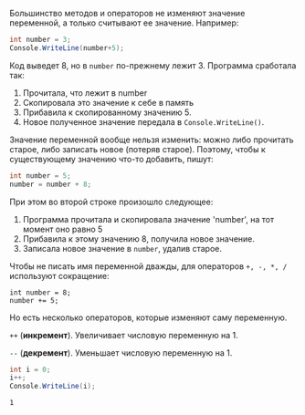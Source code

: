 Большинство методов и операторов не изменяют значение переменной, а только считывают ее значение. Например:
```csharp
int number = 3;
Console.WriteLine(number+5); 
```
Код выведет 8, но в `number` по-прежнему лежит 3. Программа сработала так:
1. Прочитала, что лежит в number
1. Скопировала это значение к себе в память
1. Прибавила к скопированному значению 5.
1. Новое полученное значение передала в `Console.WriteLine()`.

Значение переменной вообще нельзя изменить: можно либо прочитать старое, либо записать новое (потеряв старое). Поэтому, чтобы к существующему значению что-то добавить, пишут:
```csharp
int number = 5; 
number = number + 8;  
```
При этом во второй строке произошло следующее:

1. Программа прочитала и скопировала значение 'number', на тот момент оно равно 5
1. Прибавила к этому значению 8, получила новое значение.
1. Записала новое значение в `number`, удалив старое.

Чтобы не писать имя переменной дважды, для операторов `+, -, *, /` используют сокращение:
```
int number = 8;
number += 5;
```
Но есть несколько операторов, которые изменяют саму переменную.

`++` (**инкремент**). Увеличивает числовую переменную на 1.

`--` (**декремент**). Уменьшает числовую переменную на 1.

```csharp
int i = 0; 
i++; 
Console.WriteLine(i);
```
```
1
```
